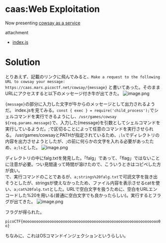 # caas:Web Exploitation

Now presenting [cowsay as a service](https://caas.mars.picoctf.net/)

attachment
* [index.js]()

# Solution

とりあえず、記載のリンクに飛んでみると、`Make a request to the following URL to cowsay your message: https://caas.mars.picoctf.net/cowsay/{message}`
と書いてあった。そのままURLにアクセスすると以下のメッセージ付き牛が出てきた。
![image.png](https://qiita-image-store.s3.ap-northeast-1.amazonaws.com/0/3638553/f211030a-02fc-3995-1665-bc31314c1bb0.png)

`{message}`の部分に入力した文字が牛からのメッセージとして出力されるようだ。
index.jsを見てみる。`const { exec } = require('child_process');`でシェルコマンドを実行できるようにし、`/usr/games/cowsay ${req.params.message}`で、入力した{message}を引数としてシェルコマンドを実行しているようだ。;で区切ることによって任意のコマンドを実行させられる。
/usr/games/cowsayとPATHが指定されているため、`;ls`でディレクトリの内容を出力させようとしたが、;の前に何らかの文字を入れる必要があったため、`a;ls`とした。
![image.png](https://qiita-image-store.s3.ap-northeast-1.amazonaws.com/0/3638553/66fc9084-e8da-bcec-1e21-b40c0b81ec45.png)

ディレクトリの中にfalg.txtを発見した。「falg」であって、「flag」ではないことに注意が必要。つい見間違って時間が溶けたので、こういうときはコピペした方が良い。\
で、実行コマンドのことであるが、`a;strings%20falg.txt`で可読文字を抜き出そうとしたが、stringsが使えなかったため、ファイル内容を表示させるcatを使い、`a;cat%20falg.txt`とした。URLで空白文字を扱うために、空白をURLエンコードした%20を用いる(普通に空白文字でも良かったらしい)。実行するとフラグが出てきた。
![image.png](https://qiita-image-store.s3.ap-northeast-1.amazonaws.com/0/3638553/7ddf1465-d463-5af8-b11f-c68c4f2430cf.png)

フラグが得られた。

`picoCTF{moooooooooooooooooooooooooooooooooooooooooooooooooooooooooooo0o}`

ちなみに、これはOSコマンドインジェクションというらしい。

